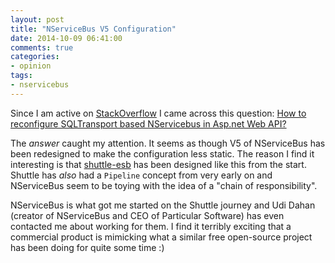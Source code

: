 ```yaml
---
layout: post
title: "NServiceBus V5 Configuration"
date: 2014-10-09 06:41:00
comments: true
categories:
- opinion
tags:
- nservicebus
---
```


Since I am active on [StackOverflow](http://www.stackoverflow.com) I came across this question: [How to reconfigure SQLTransport based NServicebus in Asp.net Web API?](http://stackoverflow.com/questions/26124882/how-to-reconfigure-sqltransport-based-nservicebus-in-asp-net-web-api)

The *answer* caught my attention.  It seems as though V5 of NServiceBus has been redesigned to make the configuration less static.  The reason I find it interesting is that [shuttle-esb](https://github.com/Shuttle/shuttle-esb) has been designed like this from the start.  Shuttle has *also* had a `Pipeline` concept from very early on and NServiceBus seem to be toying with the idea of a "chain of responsibility".

NServiceBus is what got me started on the Shuttle journey and Udi Dahan (creator of NServiceBus and CEO of Particular Software) has even contacted me about working for them.  I find it terribly exciting that a commercial product is mimicking what a similar free open-source project has been doing for quite some time :)